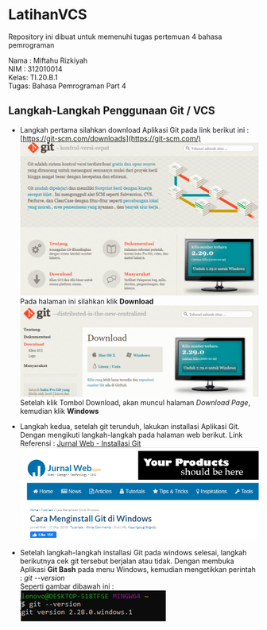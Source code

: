 # LatihanVCS
Repository ini dibuat untuk memenuhi tugas pertemuan 4 bahasa pemrograman

Nama : Miftahu Rizkiyah<br>
NIM  : 312010014<br>
Kelas: TI.20.B.1<br>
Tugas: Bahasa Pemrograman Part 4<br>

## Langkah-Langkah Penggunaan Git / VCS

* Langkah pertama silahkan download Aplikasi Git pada link berikut ini : [https://git-scm.com/downloads](https://git-scm.com/) <br>
![Git-Pict](gambar/gitscm.PNG)<br>
Pada halaman ini silahkan klik **Download**<br>
![Git-Pict](gambar/gitdownload.PNG)<br>
Setelah klik Tombol Download, akan muncul halaman *Download Page*, kemudian klik **Windows**

* Langkah kedua, setelah git terunduh, lakukan installasi Aplikasi Git. Dengan mengikuti langkah-langkah pada halaman web berikut. Link Referensi : [Jurnal Web - Installasi Git](https://www.jurnalweb.com/cara-menginstall-git-di-windows/) <br>
![Git-Pict](gambar/jurnalweb.PNG)

* Setelah langkah-langkah installasi Git pada windows selesai, langkah berikutnya cek git tersebut berjalan atau tidak. Dengan membuka Aplikasi **Git Bash** pada menu Windows, kemudian mengetikkan perintah : *git --version* <br>
Seperti gambar dibawah ini :
![Git-Pict](gambar/version.PNG)

